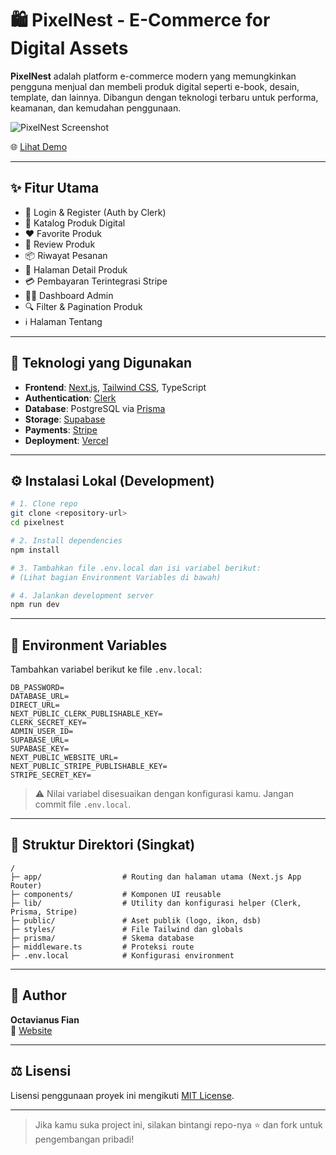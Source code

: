 
# 🛍️ PixelNest - E-Commerce for Digital Assets

**PixelNest** adalah platform e-commerce modern yang memungkinkan pengguna menjual dan membeli produk digital seperti e-book, desain, template, dan lainnya. Dibangun dengan teknologi terbaru untuk performa, keamanan, dan kemudahan penggunaan.

![PixelNest Screenshot](./bc7d0d35-44a2-492e-bcb3-db8152548ca3.png)

🌐 [Lihat Demo](https://nextjs-store-draft-black.vercel.app/)

---

## ✨ Fitur Utama

- 🔐 Login & Register (Auth by Clerk)
- 🛒 Katalog Produk Digital
- ❤️ Favorite Produk
- 📝 Review Produk
- 📦 Riwayat Pesanan
- 📄 Halaman Detail Produk
- 💳 Pembayaran Terintegrasi Stripe
- 🧑‍💼 Dashboard Admin
- 🔍 Filter & Pagination Produk
- ℹ️ Halaman Tentang

---

## 🧰 Teknologi yang Digunakan

- **Frontend**: [Next.js](https://nextjs.org/), [Tailwind CSS](https://tailwindcss.com/), TypeScript
- **Authentication**: [Clerk](https://clerk.dev/)
- **Database**: PostgreSQL via [Prisma](https://www.prisma.io/)
- **Storage**: [Supabase](https://supabase.io/)
- **Payments**: [Stripe](https://stripe.com/)
- **Deployment**: [Vercel](https://vercel.com/)

---

## ⚙️ Instalasi Lokal (Development)

```bash
# 1. Clone repo
git clone <repository-url>
cd pixelnest

# 2. Install dependencies
npm install

# 3. Tambahkan file .env.local dan isi variabel berikut:
# (Lihat bagian Environment Variables di bawah)

# 4. Jalankan development server
npm run dev
```

---

## 🔐 Environment Variables

Tambahkan variabel berikut ke file `.env.local`:

```env
DB_PASSWORD=
DATABASE_URL=
DIRECT_URL=
NEXT_PUBLIC_CLERK_PUBLISHABLE_KEY=
CLERK_SECRET_KEY=
ADMIN_USER_ID=
SUPABASE_URL=
SUPABASE_KEY=
NEXT_PUBLIC_WEBSITE_URL=
NEXT_PUBLIC_STRIPE_PUBLISHABLE_KEY=
STRIPE_SECRET_KEY=
```

> ⚠️ Nilai variabel disesuaikan dengan konfigurasi kamu. Jangan commit file `.env.local`.

---

## 📁 Struktur Direktori (Singkat)

```
/
├─ app/                  # Routing dan halaman utama (Next.js App Router)
├─ components/           # Komponen UI reusable
├─ lib/                  # Utility dan konfigurasi helper (Clerk, Prisma, Stripe)
├─ public/               # Aset publik (logo, ikon, dsb)
├─ styles/               # File Tailwind dan globals
├─ prisma/               # Skema database
├─ middleware.ts         # Proteksi route
├─ .env.local            # Konfigurasi environment
```

---

## 👤 Author

**Octavianus Fian**  
🔗 [Website](https://nextjs-store-draft-black.vercel.app/)

---

## ⚖️ Lisensi

Lisensi penggunaan proyek ini mengikuti [MIT License](https://choosealicense.com/licenses/mit/).

---

> Jika kamu suka project ini, silakan bintangi repo-nya ⭐ dan fork untuk pengembangan pribadi!
